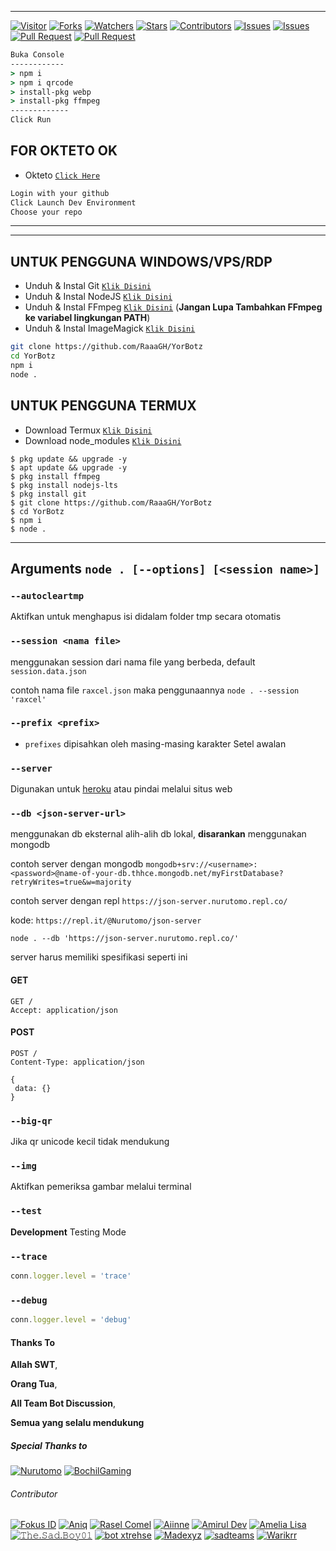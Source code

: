 

---

<a href="https://visitor-badge.glitch.me/badge?page_id=RaaaGH/YorBotz"><img title="Visitor" src="https://visitor-badge.glitch.me/badge?page_id=RaaaGH/YorBotz"></a>
<a href="https://github.com/RaaaGH/YorBotz/network/members"><img title="Forks" src="https://img.shields.io/github/forks/RaaaGH/YorBotz?label=Forks&color=blue&style=flat-square"></a>
<a href="https://github.com/RaaaGH/YorBotz/watchers"><img title="Watchers" src="https://img.shields.io/github/watchers/RaaaGH/YorBotz?label=Watchers&color=green&style=flat-square"></a>
<a href="https://github.com/RaaaGH/YorBotz/stargazers"><img title="Stars" src="https://img.shields.io/github/stars/RaaaGH/YorBotz?label=Stars&color=yellow&style=flat-square"></a>
<a href="https://github.com/RaaaGH/YorBotz/graphs/contributors"><img title="Contributors" src="https://img.shields.io/github/contributors/RaaaGH/YorBotz?label=Contributors&color=blue&style=flat-square"></a>
<a href="https://github.com/RaaaGH/YorBotz/issues"><img title="Issues" src="https://img.shields.io/github/issues/RaaaGH/YorBotz?label=Issues&color=success&style=flat-square"></a>
<a href="https://github.com/RaaaGH/YorBotz/issues?q=is%3Aissue+is%3Aclosed"><img title="Issues" src="https://img.shields.io/github/issues-closed/RaaaGH/YorBotz?label=Issues&color=red&style=flat-square"></a>
<a href="https://github.com/RaaaGH/YorBotz/pulls"><img title="Pull Request" src="https://img.shields.io/github/issues-pr/sadteams/bot-md?label=PullRequest&color=success&style=flat-square"></a>
<a href="https://github.com/RaaaGH/YorBotz/pulls?q=is%3Apr+is%3Aclosed"><img title="Pull Request" src="https://img.shields.io/github/issues-pr-closed/RaaaGH/YorBotz?label=PullRequest&color=red&style=flat-square"></a>


```cmd
Buka Console
------------
> npm i
> npm i qrcode
> install-pkg webp
> install-pkg ffmpeg
-------------
Click Run
```
## FOR OKTETO OK

* Okteto [`Click Here`](https://okteto.com)

```bash
Login with your github
Click Launch Dev Environment
Choose your repo
```


---------


---------


## UNTUK PENGGUNA WINDOWS/VPS/RDP

* Unduh & Instal Git [`Klik Disini`](https://git-scm.com/downloads)
* Unduh & Instal NodeJS [`Klik Disini`](https://nodejs.org/en/download)
* Unduh & Instal FFmpeg [`Klik Disini`](https://ffmpeg.org/download.html) (**Jangan Lupa Tambahkan FFmpeg ke variabel lingkungan PATH**)
* Unduh & Instal ImageMagick [`Klik Disini`](https://imagemagick.org/script/download.php)

```bash
git clone https://github.com/RaaaGH/YorBotz
cd YorBotz
npm i
node .
```

## UNTUK PENGGUNA TERMUX

* Download Termux [`Klik Disini`](https://github.com/termux/termux-app/releases/download/v0.118.0/termux-app_v0.118.0+github-debug_universal.apk)
* Download node_modules [`Klik Disini`](https://www.mediafire.com/file/peyj19jiz4hq5qt/node_modules.zip/file)

```
$ pkg update && upgrade -y
$ apt update && upgrade -y
$ pkg install ffmpeg
$ pkg install nodejs-lts
$ pkg install git
$ git clone https://github.com/RaaaGH/YorBotz
$ cd YorBotz
$ npm i
$ node .
```

---------


## Arguments `node . [--options] [<session name>]` 

### `--autocleartmp`

Aktifkan untuk menghapus isi didalam folder tmp secara otomatis

### `--session <nama file>`

menggunakan session dari nama file yang berbeda, default `session.data.json`

contoh nama file `raxcel.json` maka penggunaannya `node . --session 'raxcel'`

### `--prefix <prefix>`

* `prefixes` dipisahkan oleh masing-masing karakter
Setel awalan

### `--server`

Digunakan untuk [heroku](https://heroku.com/) atau pindai melalui situs web

### `--db <json-server-url>`

menggunakan db eksternal alih-alih db lokal, **disarankan** menggunakan mongodb

contoh server dengan mongodb `mongodb+srv://<username>:<password>@name-of-your-db.thhce.mongodb.net/myFirstDatabase?retryWrites=true&w=majority`

contoh server dengan repl `https://json-server.nurutomo.repl.co/`

kode: `https://repl.it/@Nurutomo/json-server`

`node . --db 'https://json-server.nurutomo.repl.co/'`

server harus memiliki spesifikasi seperti ini

#### GET

```http
GET /
Accept: application/json
```

#### POST

```http
POST /
Content-Type: application/json

{
 data: {}
}
```

### `--big-qr`

Jika qr unicode kecil tidak mendukung

### `--img`

Aktifkan pemeriksa gambar melalui terminal

### `--test`

**Development** Testing Mode

### `--trace`

```js
conn.logger.level = 'trace'
```

### `--debug`

```js
conn.logger.level = 'debug'
```
#### Thanks To 
**Allah SWT**,

**Orang Tua**,

**All Team Bot Discussion**,

**Semua yang selalu mendukung**


##### Special Thanks to
[![Nurutomo](https://github.com/Nurutomo.png?size=100)](https://github.com/Nurutomo)
[![BochilGaming](https://github.com/BochilGaming.png?size=100)](https://github.com/BochilGaming)

###### Contributor
[![Fokus ID](https://github.com/fokusdotid.png?size=100)](https://github.com/fokusdotid)
[![Aniq](https://github.com/aniq12.png?size=100)](https://github.com/aniq12)
[![Rasel Comel](https://github.com/raselcomel.png?size=100)](https://github.com/raselcomel)
[![Aiinne](https://github.com/aiinne.png?size=100)](https://github.com/aiinne)
[![Amirul Dev](https://github.com/amiruldev20.png?size=100)](https://github.com/amiruldev20)
[![Amelia Lisa](https://github.com/Ameliascrf.png?size=100)](https://github.com/Ameliascrf)
[![𝚃𝚑𝚎.𝚂𝚊𝚍.𝙱𝚘𝚢𝟶𝟷](https://github.com/Kangsad01.png?size=100)](https://github.com/Kangsad01)
[![bot xtrehse](https://github.com/xtreshebot.png?size=100)](https://github.com/xtreshebot)
[![Madexyz](https://github.com/Madexyz.png?size=100)](https://github.com/Madexyz)
[![sadteams](https://github.com/sadteams.png?size=100)](https://github.com/sadteams)
[![Warikrr](https://github.com/Warikrr.png?size=100)](https://github.com/Warikrr)
